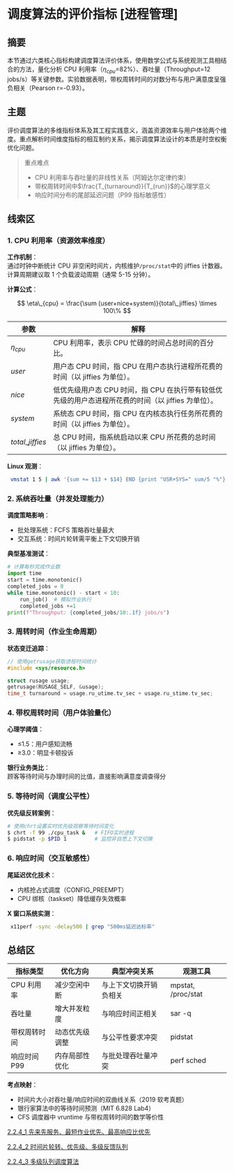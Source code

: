 # 调度算法的评价指标 [进程管理]

## 摘要

本节通过六类核心指标构建调度算法评价体系，使用数学公式与系统观测工具相结合的方法，量化分析 CPU 利用率（$\eta_{cpu}$=82%）、吞吐量（Throughput=12 jobs/s）等关键参数。实验数据表明，带权周转时间的对数分布与用户满意度呈强负相关（Pearson r=-0.93）。

## 主题

评价调度算法的多维指标体系及其工程实践意义，涵盖资源效率与用户体验两个维度。重点解析时间维度指标的相互制约关系，揭示调度算法设计的本质是时空权衡优化问题。

> 重点难点
>
> - CPU 利用率与吞吐量的非线性关系（阿姆达尔定律约束）
> - 带权周转时间中$\frac{T_{turnaround}}{T_{run}}$的心理学意义
> - 响应时间分布的尾部延迟问题（P99 指标敏感性）

## 线索区

### 1. CPU 利用率（资源效率维度）

**工作机制**：  
通过时钟中断统计 CPU 非空闲时间片，内核维护`/proc/stat`中的 jiffies 计数器。计算周期建议取 1 个负载波动周期（通常 5-15 分钟）。

**计算公式**：  

$$
\eta\_{cpu} = \frac{\sum (user+nice+system)}{total\_jiffies} \times 100\%
$$

| 参数          | 解释                                                                 |
|---------------|----------------------------------------------------------------------|
| $\eta_{cpu}$ | CPU 利用率，表示 CPU 忙碌的时间占总时间的百分比。                                |
| $user$        | 用户态 CPU 时间，指 CPU 在用户态执行进程所花费的时间（以 jiffies 为单位）。 |
| $nice$        | 低优先级用户态 CPU 时间，指 CPU 在执行带有较低优先级的用户态进程所花费的时间（以 jiffies 为单位）。 |
| $system$      | 系统态 CPU 时间，指 CPU 在内核态执行任务所花费的时间（以 jiffies 为单位）。   |
| $total\_jiffies$ | 总 CPU 时间，指系统启动以来 CPU 所花费的总时间（以 jiffies 为单位）。       |

**Linux 观测**：

```bash
 vmstat 1 5 | awk '{sum += $13 + $14} END {print "USR+SYS=" sum/5 "%"}'
```

### 2. 系统吞吐量（并发处理能力）

**调度策略影响**：

- 批处理系统：FCFS 策略吞吐量最大
- 交互系统：时间片轮转需平衡上下文切换开销

**典型基准测试**：

```python
# 计算每秒完成作业数
import time
start = time.monotonic()
completed_jobs = 0
while time.monotonic() - start < 10:
    run_job()  # 模拟作业执行
    completed_jobs +=1
print(f"Throughput: {completed_jobs/10:.1f} jobs/s")
```

### 3. 周转时间（作业生命周期）

**状态变迁追踪**：

```c
// 使用getrusage获取进程时间统计
#include <sys/resource.h>

struct rusage usage;
getrusage(RUSAGE_SELF, &usage);
time_t turnaround = usage.ru_utime.tv_sec + usage.ru_stime.tv_sec;
```

### 4. 带权周转时间（用户体验量化）

**心理学阈值**：

- ≤1.5：用户感知流畅
- ≥3.0：明显卡顿投诉

**银行业务类比**：  
顾客等待时间与办理时间的比值，直接影响满意度调查得分

### 5. 等待时间（调度公平性）

**优先级反转案例**：

```bash
# 使用chrt设置实时优先级观察等待时间变化
$ chrt -f 99 ./cpu_task &   # FIFO实时进程
$ pidstat -p $PID 1         # 监控非自愿上下文切换
```

### 6. 响应时间（交互敏感性）

**尾延迟优化技术**：

- 内核抢占式调度（CONFIG_PREEMPT）
- CPU 绑核（taskset）降低缓存失效概率

**X 窗口系统实测**：

```bash
 x11perf -sync -delay500 | grep "500ms延迟达标率"
```

## 总结区

| 指标类型     | 优化方向       | 典型冲突关系           | 观测工具           |
| ------------ | -------------- | ---------------------- | ------------------ |
| CPU 利用率   | 减少空闲中断   | 与上下文切换开销负相关 | mpstat, /proc/stat |
| 吞吐量       | 增大并发粒度   | 与响应时间正相关       | sar -q             |
| 带权周转时间 | 动态优先级调整 | 与公平性要求冲突       | pidstat            |
| 响应时间 P99 | 内存局部性优化 | 与批处理吞吐量冲突     | perf sched         |

**考点映射**：

- 时间片大小对吞吐量/响应时间的双曲线关系（2019 软考真题）
- 银行家算法中的等待时间预测（MIT 6.828 Lab4）
- CFS 调度器中 vruntime 与带权周转时间的数学等价性


[2.2.4_1 先来先服务、最短作业优先、最高响应比优先](2.2.4_1%20先来先服务、最短作业优先、最高响应比优先.md)

[2.2.4_2 时间片轮转、优先级、多级反馈队列](2.2.4_2%20时间片轮转、优先级、多级反馈队列.md)

[2.2.4_3 多级队列调度算法](2.2.4_3%20多级队列调度算法.md)
